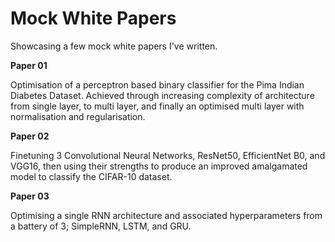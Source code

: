 # Mock White Papers
Showcasing a few mock white papers I've written.

**Paper 01**

Optimisation of a perceptron based binary classifier for the Pima Indian Diabetes Dataset. Achieved through increasing complexity of architecture from single layer, to multi layer, and finally an optimised multi layer with normalisation and regularisation.

**Paper 02**

Finetuning 3 Convolutional Neural Networks, ResNet50, EfficientNet B0, and VGG16, then using their strengths to produce an improved amalgamated model to classify the CIFAR-10 dataset.

**Paper 03**

Optimising a single RNN architecture and associated hyperparameters from a battery of 3; SimpleRNN, LSTM, and GRU.